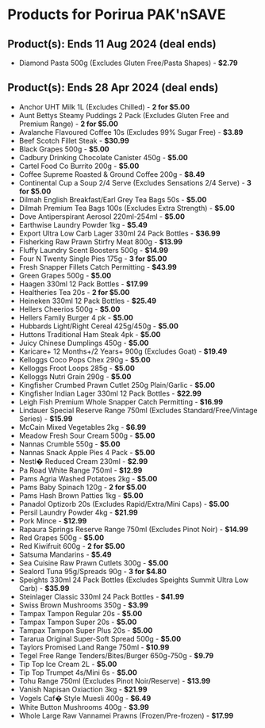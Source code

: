 # Products for Porirua PAK'nSAVE

## Product(s): Ends 11 Aug 2024 (deal ends)
- Diamond Pasta 500g (Excludes Gluten Free/Pasta Shapes) - **$2.79**

## Product(s): Ends 28 Apr 2024 (deal ends)
- Anchor UHT Milk 1L (Excludes Chilled) - **2 for $5.00**
- Aunt Bettys Steamy Puddings 2 Pack (Excludes Gluten Free and Premium Range) - **2 for $5.00**
- Avalanche Flavoured Coffee 10s (Excludes 99% Sugar Free) - **$3.89**
- Beef Scotch Fillet Steak - **$30.99**
- Black Grapes 500g - **$5.00**
- Cadbury Drinking Chocolate Canister 450g - **$5.00**
- Cartel Food Co Burrito 200g - **$5.00**
- Coffee Supreme Roasted & Ground Coffee 200g - **$8.49**
- Continental Cup a Soup 2/4 Serve (Excludes Sensations 2/4 Serve) - **3 for $5.00**
- Dilmah English Breakfast/Earl Grey Tea Bags 50s - **$5.00**
- Dilmah Premium Tea Bags 100s (Excludes Extra Strength) - **$5.00**
- Dove Antiperspirant Aerosol 220ml-254ml - **$5.00**
- Earthwise Laundry Powder 1kg - **$5.49**
- Export Ultra Low Carb Lager 330ml 24 Pack Bottles - **$36.99**
- Fisherking Raw Prawn Stirfry Meat 800g - **$13.99**
- Fluffy Laundry Scent Boosters 500g - **$14.99**
- Four N Twenty Single Pies 175g - **3 for $5.00**
- Fresh Snapper Fillets Catch Permitting - **$43.99**
- Green Grapes 500g - **$5.00**
- Haagen 330ml 12 Pack Bottles - **$17.99**
- Healtheries Tea 20s - **2 for $5.00**
- Heineken 330ml 12 Pack Bottles - **$25.49**
- Hellers Cheerios 500g - **$5.00**
- Hellers Family Burger 4 pk - **$5.00**
- Hubbards Light/Right Cereal 425g/450g - **$5.00**
- Huttons Traditional Ham Steak 4pk - **$5.00**
- Juicy Chinese Dumplings 450g - **$5.00**
- Karicare+ 12 Months+/2 Years+ 900g (Excludes Goat) - **$19.49**
- Kelloggs Coco Pops Chex 290g - **$5.00**
- Kelloggs Froot Loops 285g - **$5.00**
- Kelloggs Nutri Grain 290g - **$5.00**
- Kingfisher Crumbed Prawn Cutlet 250g Plain/Garlic - **$5.00**
- Kingfisher Indian Lager 330ml 12 Pack Bottles - **$22.99**
- Leigh Fish Premium Whole Snapper Catch Permitting - **$16.99**
- Lindauer Special Reserve Range 750ml (Excludes Standard/Free/Vintage Series) - **$15.99**
- McCain Mixed Vegetables 2kg - **$6.99**
- Meadow Fresh Sour Cream 500g - **$5.00**
- Nannas Crumble 550g - **$5.00**
- Nannas Snack Apple Pies 4 Pack - **$5.00**
- Nestl� Reduced Cream 230ml - **$2.99**
- Pa Road White Range 750ml - **$12.99**
- Pams Agria Washed Potatoes 2kg - **$5.00**
- Pams Baby Spinach 120g - **2 for $5.00**
- Pams Hash Brown Patties 1kg - **$5.00**
- Panadol Optizorb 20s (Excludes Rapid/Extra/Mini Caps) - **$5.00**
- Persil Laundry Powder 4kg - **$21.99**
- Pork Mince - **$12.99**
- Rapaura Springs Reserve Range 750ml (Excludes Pinot Noir) - **$14.99**
- Red Grapes 500g - **$5.00**
- Red Kiwifruit 600g - **2 for $5.00**
- Satsuma Mandarins - **$5.49**
- Sea Cuisine Raw Prawn Cutlets 300g - **$5.00**
- Sealord Tuna 95g/Spreads 90g - **3 for $4.80**
- Speights 330ml 24 Pack Bottles (Excludes Speights Summit Ultra Low Carb) - **$35.99**
- Steinlager Classic 330ml 24 Pack Bottles - **$41.99**
- Swiss Brown Mushrooms 350g - **$3.99**
- Tampax Tampon Regular 20s - **$5.00**
- Tampax Tampon Super 20s - **$5.00**
- Tampax Tampon Super Plus 20s - **$5.00**
- Tararua Original Super-Soft Spread 500g - **$5.00**
- Taylors Promised Land Range 750ml - **$10.99**
- Tegel Free Range Tenders/Bites/Burger 650g-750g - **$9.79**
- Tip Top Ice Cream 2L - **$5.00**
- Tip Top Trumpet 4s/Mini 6s - **$5.00**
- Tohu Range 750ml (Excludes Pinot Noir/Reserve) - **$13.99**
- Vanish Napisan Oxiaction 3kg - **$21.99**
- Vogels Caf� Style Muesli 400g - **$6.49**
- White Button Mushrooms 400g - **$3.99**
- Whole Large Raw Vannamei Prawns (Frozen/Pre-frozen) - **$17.99**

